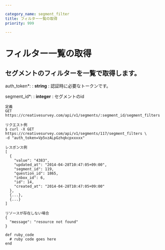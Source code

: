 ```yaml
---

category_name: segment_filter
title: フィルター一覧の取得
priority: 999

---
```


# フィルター一覧の取得

## セグメントのフィルターを一覧で取得します。

auth_token*:
: __string__
: 認証時に必要なトークンです。

segment_id*:
: __integer__
: セグメントのid

~~~
定義
GET https://creativesurvey.com/api/v1/segments/:segment_id/segment_filters

リクエスト例
$ curl -X GET https://creativesurvey.com/api/v1/segments/117/segment_filters \
-d "auth_token=Vp5vzALpGzhqkcpxxxxx"

レスポンス例
[
  {
    "value": "4383",
    "updated_at": "2014-04-28T10:47:05+09:00",
    "segment_id": 119,
    "question_id": 1865,
    "inbox_id": 6,
    "id": 14,
    "created_at": "2014-04-28T10:47:05+09:00"
  },
  {...},
  {...}  
]

リソースが存在しない場合
{
  "message": "resource not found"
}
~~~

~~~
def ruby_code
  # ruby code goes here
end
~~~

